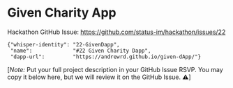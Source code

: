 # Given Charity App

Hackathon GitHub Issue: https://github.com/status-im/hackathon/issues/22

```
{"whisper-identity": "22-GivenDapp",
 "name":             "#22 Given Charity Dapp",
 "dapp-url":         "https://andrewrd.github.io/given-dApp/"}
```

[*Note:* Put your full project description in your GitHub Issue RSVP. You may copy it below here, but we will review it on the GitHub Issue. ⚠️]
